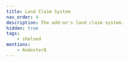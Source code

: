 ```yaml
---
title: Land Claim System
nav_order: 4
description: The add-on's land claim system.
hidden: true
tags:
    - shelved
mentions:
    - Andexter8
---
```


<template-Stub />
<template-Shelved />

<!-- <template-Update details="a" />
<template-EmptySection />
<template-ExpandSection />
<template-IncompleteSection />
<template-MissingInformation />
<template-Stub />
<template-TooTechnical />
<template-WorkInProgress section="section" />
<msgbox mini />
<template-Shelved />
<template-Deprecated section="section" />
<template-InDevelopment details="test" section="section" />
<template-InDevelopment details="test" exists section="section" />
<template-Planned details="test" section="section" />
<template-Planned details="test" version="v1.0.0" section="section" />
<template-Experimental details="test" section="section" /> -->
